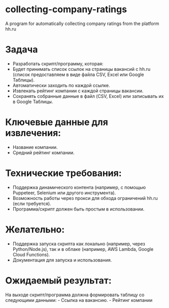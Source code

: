 # collecting-company-ratings
A program for automatically collecting company ratings from the platform hh.ru

# Задача
  - Разработать скрипт/программу, которая:
  - Будет принимать список ссылок на страницы вакансий с hh.ru (список предоставляем в виде файла CSV, Excel или Google Таблицы).
  - Автоматически заходить по каждой ссылке.
  - Извлекать рейтинг компании с каждой страницы вакансии.
  - Сохранять собранные данные в файл (CSV, Excel) или записывать их в Google Таблицы.

# Ключевые данные для извлечения:
  - Название компании.
  - Средний рейтинг компании.
# Технические требования:
  - Поддержка динамического контента (например, с помощью Puppeteer, Selenium или другого инструмента).
  - Возможность работы через прокси для обхода ограничений hh.ru (если требуется).
  - Программа/скрипт должен быть простым в использовании.
# Желательно:
  - Поддержка запуска скрипта как локально (например, через Python/Node.js), так и в облаке (например, AWS Lambda, Google Cloud Functions).
  - Документация для запуска и использования.

# Ожидаемый результат:
  На выходе скрипт/программа должна формировать таблицу со следующими данными:
    - Ссылка на вакансию.
    - Рейтинг компании

